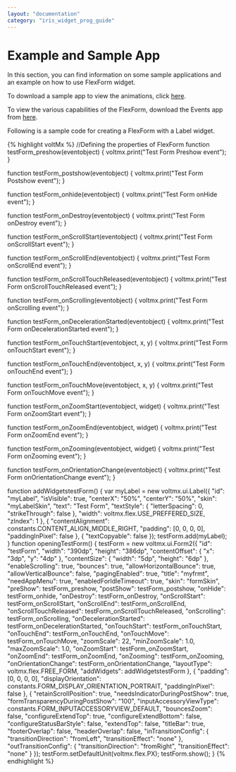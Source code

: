 ```yaml
---
layout: "documentation"
category: "iris_widget_prog_guide"
---
```

                              


Example and Sample App
======================

In this section, you can find information on some sample applications and an example on how to use FlexForm widget.

To download a sample app to view the animations, click [here](https://support.hcltechsw.com/csm?id=kb_article&sysparm_article=KB0083729).

To view the various capabilities of the FlexForm, download the Events app from [here](https://support.hcltechsw.com/csm?id=kb_article&sysparm_article=KB0083824).

Following is a sample code for creating a FlexForm with a Label widget.

{% highlight voltMx %}
//Defining the properties of FlexForm
function testForm_preshow(eventobject) {
 voltmx.print("Test Form Preshow event");
}

function testForm_postshow(eventobject) {
 voltmx.print("Test Form Postshow event");
}

function testForm_onhide(eventobject) {
 voltmx.print("Test Form onHide event");
}

function testForm_onDestroy(eventobject) {
 voltmx.print("Test Form onDestroy event");
}

function testForm_onScrollStart(eventobject) {
 voltmx.print("Test Form onScrollStart event");
}

function testForm_onScrollEnd(eventobject) {
 voltmx.print("Test Form onScrollEnd event");
}

function testForm_onScrollTouchReleased(eventobject) {
 voltmx.print("Test Form onScrollTouchReleased event");
}

function testForm_onScrolling(eventobject) {
 voltmx.print("Test Form onScrolling event");
}

function testForm_onDecelerationStarted(eventobject) {
 voltmx.print("Test Form onDecelerationStarted event");
}

function testForm_onTouchStart(eventobject, x, y) {
 voltmx.print("Test Form onTouchStart event");
}

function testForm_onTouchEnd(eventobject, x, y) {
 voltmx.print("Test Form onTouchEnd event");
}

function testForm_onTouchMove(eventobject, x, y) {
 voltmx.print("Test Form onTouchMove event");
}

function testForm_onZoomStart(eventobject, widget) {
 voltmx.print("Test Form onZoomStart event");
}

function testForm_onZoomEnd(eventobject, widget) {
 voltmx.print("Test Form onZoomEnd event");
}

function testForm_onZooming(eventobject, widget) {
 voltmx.print("Test Form onZooming event");
}

function testForm_onOrientationChange(eventobject) {
 voltmx.print("Test Form onOrientationChange event");
}

function addWidgetstestForm() {
 var myLabel = new voltmx.ui.Label({
  "id": "myLabel",
  "isVisible": true,
  "centerX": "50%",
  "centerY": "50%",
  "skin": "myLabelSkin",
  "text": "Test Form",
  "textStyle": {
   "letterSpacing": 0,
   "strikeThrough": false
  },
  "width": voltmx.flex.USE_PREFFERED_SIZE,
  "zIndex": 1
 }, {
  "contentAlignment": constants.CONTENT_ALIGN_MIDDLE_RIGHT,
  "padding": [0, 0, 0, 0],
  "paddingInPixel": false
 }, {
  "textCopyable": false
 });
 testForm.add(myLabel);
}
function openingTestForm() {
 testForm = new voltmx.ui.Form2({
  "id": "testForm",
  "width": "390dp",
  "height": "386dp",
  "contentOffset": {
   "x": "3dp",
   "y": "4dp"
  },
  "contentSize": {
   "width": "5dp",
   "height": "6dp"
  },
  "enableScrolling": true,
  "bounces": true,
  "allowHorizontalBounce": true,
  "allowVerticalBounce": false,
  "pagingEnabled": true,
  "title": "myfrmt",
  "needAppMenu": true,
  "enabledForIdleTimeout": true,
  "skin": "formSkin",
  "preShow": testForm_preshow,
  "postShow": testForm_postshow,
  "onHide": testForm_onhide,
  "onDestroy": testForm_onDestroy,
  "onScrollStart": testForm_onScrollStart,
  "onScrollEnd": testForm_onScrollEnd,
  "onScrollTouchReleased": testForm_onScrollTouchReleased,
  "onScrolling": testForm_onScrolling,
  "onDecelerationStarted": testForm_onDecelerationStarted,
  "onTouchStart": testForm_onTouchStart,
  "onTouchEnd": testForm_onTouchEnd,
  "onTouchMove": testForm_onTouchMove,
  "zoomScale": 22,
  "minZoomScale": 1.0,
  "maxZoomScale": 1.0,
  "onZoomStart": testForm_onZoomStart,
  "onZoomEnd": testForm_onZoomEnd,
  "onZooming": testForm_onZooming,
  "onOrientationChange": testForm_onOrientationChange,
  "layoutType": voltmx.flex.FREE_FORM,
  "addWidgets": addWidgetstestForm
 }, {
  "padding": [0, 0, 0, 0],
  "displayOrientation": constants.FORM_DISPLAY_ORIENTATION_PORTRAIT,
  "paddingInPixel": false
 }, {
  "retainScrollPosition": true,
  "needsIndicatorDuringPostShow": true,
  "formTransparencyDuringPostShow": "100",
  "inputAccessoryViewType": constants.FORM_INPUTACCESSORYVIEW_DEFAULT,
  "bouncesZoom": false,
  "configureExtendTop": true,
  "configureExtendBottom": false,
  "configureStatusBarStyle": false,
  "extendTop": false,
  "titleBar": true,
  "footerOverlap": false,
  "headerOverlap": false,
  "inTransitionConfig": {
   "transitionDirection": "fromLeft",
   "transitionEffect": "none"
  },
  "outTransitionConfig": {
   "transitionDirection": "fromRight",
   "transitionEffect": "none"
  }
 });
 testForm.setDefaultUnit(voltmx.flex.PX);
 testForm.show();
}
{% endhighlight %}

